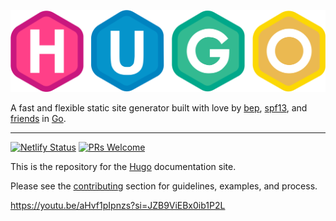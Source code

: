 <a href="https://gohugo.io/"><img src="https://raw.githubusercontent.com/gohugoio/gohugoioTheme/master/static/images/hugo-logo-wide.svg?sanitize=true" alt="Hugo" width="565"></a>

A fast and flexible static site generator built with love by [bep], [spf13], and [friends] in [Go].

---

[![Netlify Status](https://api.netlify.com/api/v1/badges/e0dbbfc7-34f1-4393-a679-c16e80162705/deploy-status)](https://app.netlify.com/sites/gohugoio/deploys)
[![PRs Welcome](https://img.shields.io/badge/PRs-welcome-brightgreen.svg?style=flat-square)](https://gohugo.io/contribute/documentation/)

This is the repository for the [Hugo](https://github.com/gohugoio/hugo) documentation site. 

Please see the [contributing] section for guidelines, examples, and process.



[bep]: https://github.com/bep
[spf13]: https://github.com/spf13
[friends]: https://github.com/gohugoio/hugo/graphs/contributors
[go]: https://go.dev/
[contributing]: https://gohugo.io/contribute/documentation
https://youtu.be/aHvf1pIpnzs?si=JZB9ViEBx0ib1P2L
